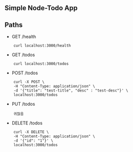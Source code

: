 ## Simple Node-Todo App

## Paths

- GET /health

```
    curl localhost:3000/health
```

- GET /todos

```
    curl localhost:3000/todos
```

- POST /todos

```
    curl -X POST \
    -H "Content-Type: application/json" \
    -d '{"title": "test-title", "desc" : "test-desc"}' \
    localhost:3000/todos
```

- PUT /todos

```
    귀찮음
```

- DELETE /todos

```
    curl -X DELETE \
    -H "Content-Type: application/json" \
    -d '{"id": "1"}' \
    localhost:3000/todos
```
